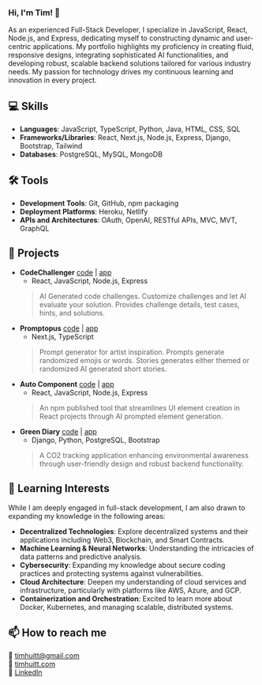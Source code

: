 ### Hi, I'm Tim! 👋

As an experienced Full-Stack Developer, I specialize in JavaScript, React, Node.js, and Express, dedicating myself to constructing dynamic and user-centric applications. My portfolio highlights my proficiency in creating fluid, responsive designs, integrating sophisticated AI functionalities, and developing robust, scalable backend solutions tailored for various industry needs. My passion for technology drives my continuous learning and innovation in every project.

## 💻 Skills
- **Languages**: JavaScript, TypeScript, Python, Java, HTML, CSS, SQL
- **Frameworks/Libraries**: React, Next.js, Node.js, Express, Django, Bootstrap, Tailwind
- **Databases**: PostgreSQL, MySQL, MongoDB

## 🛠 Tools
- **Development Tools**: Git, GitHub, npm packaging
- **Deployment Platforms**: Heroku, Netlify
- **APIs and Architectures**: OAuth, OpenAI, RESTful APIs, MVC, MVT, GraphQL

## 🚀 Projects
- **CodeChallenger** [code](https://github.com/TimHuitt/code-challenger-client) | [app](https://code-challenger-app.netlify.app/)
  - React, JavaScript, Node.js, Express
  > AI Generated code challenges. Customize challenges and let AI evaluate your solution. Provides challenge details, test cases, hints, and solutions.
- **Promptopus** [code](https://github.com/TimHuitt/Promptopus) | [app](https://promptopus.netlify.app/)
  - Next.js, TypeScript
  > Prompt generator for artist inspiration. Prompts generate randomized emojis or words. Stories generates either themed or randomized AI generated short stories.
- **Auto Component** [code](https://github.com/TimHuitt/auto-component) | [app](https://auto-component.com/)
  - React, JavaScript, Node.js, Express
  > An npm published tool that streamlines UI element creation in React projects through AI prompted element generation.
- **Green Diary** [code](https://github.com/elliesolhjou/Green-Diary) | [app](https://green-diary-app-2098e92803f3.herokuapp.com/)
  - Django, Python, PostgreSQL, Bootstrap
  > A CO2 tracking application enhancing environmental awareness through user-friendly design and robust backend functionality.

## 🌱 Learning Interests
While I am deeply engaged in full-stack development, I am also drawn to expanding my knowledge in the following areas:
- **Decentralized Technologies**: Explore decentralized systems and their applications including Web3, Blockchain, and Smart Contracts.
- **Machine Learning & Neural Networks**: Understanding the intricacies of data patterns and predictive analysis.
- **Cybersecurity**: Expanding my knowledge about secure coding practices and protecting systems against vulnerabilities.
- **Cloud Architecture**: Deepen my understanding of cloud services and infrastructure, particularly with platforms like AWS, Azure, and GCP.
- **Containerization and Orchestration**: Excited to learn more about Docker, Kubernetes, and managing scalable, distributed systems.


## 📫 How to reach me
📧 timhuitt@gmail.com <br />
💼 [timhuitt.com](http://timhuitt.com/) <br />
🔗 [LinkedIn](https://www.linkedin.com/in/timhuitt/)

